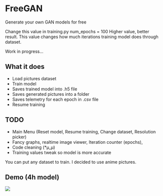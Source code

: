 # FreeGAN
Generate your own GAN models for free

Change this value in training.py
num_epochs = 100
Higher value, better result. This value changes how much iterations training model does through dataset.


Work in progress...

## What it does
- Load pictures dataset
- Train model 
- Saves trained model into .h5 file
- Saves generated pictures into a folder
- Saves telemetry for each epoch in .csv file
- Resume training

## TODO
- Main Menu (Reset model, Resume training, Change dataset, Resolution picker)
- Fancy graphs, realtime image viewer, Iteration counter (epochs), 
- Code cleaning (*μ_μ)
- Training values tweak so model is more accurate


You can put any dataset to train. I decided to use anime pictures.

## Demo (4h model)
![](https://github.com/jstarzon/Anime-GAN-Neural-network/blob/main/evo.gif)

